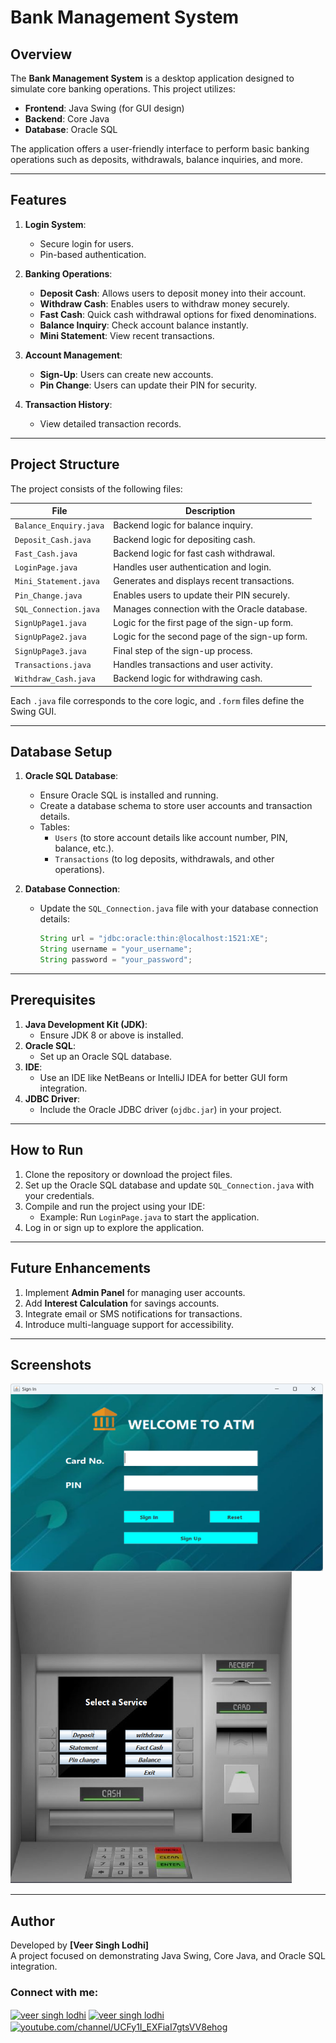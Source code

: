 # Bank Management System

## Overview
The **Bank Management System** is a desktop application designed to simulate core banking operations. This project utilizes:
- **Frontend**: Java Swing (for GUI design)
- **Backend**: Core Java
- **Database**: Oracle SQL

The application offers a user-friendly interface to perform basic banking operations such as deposits, withdrawals, balance inquiries, and more.

---

## Features
1. **Login System**:
   - Secure login for users.
   - Pin-based authentication.

2. **Banking Operations**:
   - **Deposit Cash**: Allows users to deposit money into their account.
   - **Withdraw Cash**: Enables users to withdraw money securely.
   - **Fast Cash**: Quick cash withdrawal options for fixed denominations.
   - **Balance Inquiry**: Check account balance instantly.
   - **Mini Statement**: View recent transactions.

3. **Account Management**:
   - **Sign-Up**: Users can create new accounts.
   - **Pin Change**: Users can update their PIN for security.

4. **Transaction History**:
   - View detailed transaction records.

---

## Project Structure
The project consists of the following files:

| **File**                | **Description**                              |
|-------------------------|----------------------------------------------|
| `Balance_Enquiry.java`  | Backend logic for balance inquiry.           |
| `Deposit_Cash.java`     | Backend logic for depositing cash.           |
| `Fast_Cash.java`        | Backend logic for fast cash withdrawal.      |
| `LoginPage.java`        | Handles user authentication and login.       |
| `Mini_Statement.java`   | Generates and displays recent transactions.  |
| `Pin_Change.java`       | Enables users to update their PIN securely.  |
| `SQL_Connection.java`   | Manages connection with the Oracle database. |
| `SignUpPage1.java`      | Logic for the first page of the sign-up form.|
| `SignUpPage2.java`      | Logic for the second page of the sign-up form.|
| `SignUpPage3.java`      | Final step of the sign-up process.           |
| `Transactions.java`     | Handles transactions and user activity.      |
| `Withdraw_Cash.java`    | Backend logic for withdrawing cash.          |

Each `.java` file corresponds to the core logic, and `.form` files define the Swing GUI.

---

## Database Setup
1. **Oracle SQL Database**:
   - Ensure Oracle SQL is installed and running.
   - Create a database schema to store user accounts and transaction details.
   - Tables:
     - `Users` (to store account details like account number, PIN, balance, etc.).
     - `Transactions` (to log deposits, withdrawals, and other operations).

2. **Database Connection**:
   - Update the `SQL_Connection.java` file with your database connection details:
     ```java
     String url = "jdbc:oracle:thin:@localhost:1521:XE";
     String username = "your_username";
     String password = "your_password";
     ```

---

## Prerequisites
1. **Java Development Kit (JDK)**:
   - Ensure JDK 8 or above is installed.
2. **Oracle SQL**:
   - Set up an Oracle SQL database.
3. **IDE**:
   - Use an IDE like NetBeans or IntelliJ IDEA for better GUI form integration.
4. **JDBC Driver**:
   - Include the Oracle JDBC driver (`ojdbc.jar`) in your project.

---

## How to Run
1. Clone the repository or download the project files.
2. Set up the Oracle SQL database and update `SQL_Connection.java` with your credentials.
3. Compile and run the project using your IDE:
   - Example: Run `LoginPage.java` to start the application.
4. Log in or sign up to explore the application.

---

## Future Enhancements
1. Implement **Admin Panel** for managing user accounts.
2. Add **Interest Calculation** for savings accounts.
3. Integrate email or SMS notifications for transactions.
4. Introduce multi-language support for accessibility.

---

## Screenshots

<p>
<img src="https://github.com/VeerSinghLodhi/BankManagementSystem/blob/main/GUI%20Screenshots/Screenshot%202025-03-23%20142438.png" width=500 height=300 align="left"/>
<img src="https://github.com/VeerSinghLodhi/BankManagementSystem/blob/main/GUI%20Screenshots/Screenshot%202025-03-23%20142523.png" width=450 height=500  />
</p>

---


## Author
Developed by **[Veer Singh Lodhi]**  
A project focused on demonstrating Java Swing, Core Java, and Oracle SQL integration.

<h3 align="left">Connect with me:</h3>
<p align="left">
<a href="https://x.com/veerSin22816021?t=o3hZnstGiN8U_nOjQWEqhw&s=09" target="blank"><img align="center" src="https://raw.githubusercontent.com/rahuldkjain/github-profile-readme-generator/master/src/images/icons/Social/twitter.svg" alt="veer singh lodhi" height="30" width="40" /></a>
<a href="https://www.linkedin.com/in/veer-singh-lodhi-6786aa325?utm_source=share&utm_campaign=share_via&utm_content=profile&utm_medium=android_app" target="blank"><img align="center" src="https://raw.githubusercontent.com/rahuldkjain/github-profile-readme-generator/master/src/images/icons/Social/linked-in-alt.svg" alt="veer singh lodhi" height="30" width="40" /></a>
  <a href="https://youtube.com//channel//UCFy1I_EXFiaI7gtsVV8ehog" target="blank"><img align="center" src="https://raw.githubusercontent.com/rahuldkjain/github-profile-readme-generator/master/src/images/icons/Social/youtube.svg" alt="youtube.com/channel/UCFy1I_EXFiaI7gtsVV8ehog" height="30" width="40" /></a>
</p>
